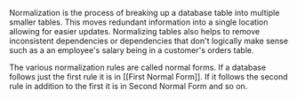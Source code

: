 Normalization is the process of breaking up a database table into multiple smaller tables. This moves redundant information into a single location allowing for easier updates. Normalizing tables also helps to remove inconsistent dependencies or dependencies that don't logically make sense such as a an employee's salary being in a customer's orders table.

The various normalization rules are called normal forms. If a database follows just the first rule it is in [[First Normal Form]]. If it follows the second rule in addition to the first it is in Second Normal Form and so on.